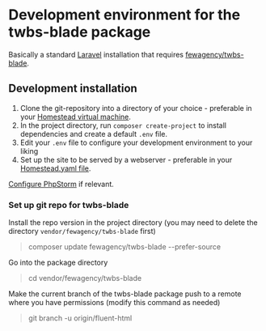 # Development environment for the twbs-blade package
Basically a standard [Laravel](http://laravel.com/docs) installation that requires
[fewagency/twbs-blade](https://github.com/fewagency/twbs-blade).

## Development installation
1. Clone the git-repository into a directory of your choice - preferable in your [Homestead virtual machine](http://laravel.com/docs/homestead).
2. In the project directory, run `composer create-project` to install dependencies and create a default `.env` file.
3. Edit your `.env` file to configure your development environment to your liking
4. Set up the site to be served by a webserver - preferable in your [Homestead.yaml file](http://laravel.com/docs/5.1/homestead#configuring-homestead).

[Configure PhpStorm](https://github.com/fewagency/best-practices/blob/master/Configure%20PhpStorm%20for%20Laravel%20project.md) if relevant.

### Set up git repo for twbs-blade
Install the repo version in the project directory (you may need to delete the directory `vendor/fewagency/twbs-blade` first)
> composer update fewagency/twbs-blade --prefer-source

Go into the package directory
> cd vendor/fewagency/twbs-blade

Make the current branch of the twbs-blade package push to a remote where you have permissions (modify this command as needed)
> git branch -u origin/fluent-html
